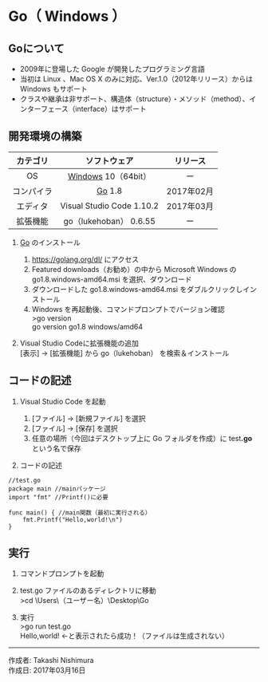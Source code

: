 # Go（ Windows ）

## Goについて

* 2009年に登場した Google が開発したプログラミング言語
* 当初は Linux 、Mac OS X のみに対応、Ver.1.0（2012年リリース）からは Windows もサポート
* クラスや継承は非サポート、構造体（structure）・メソッド（method）、インターフェース（interface）はサポート

## 開発環境の構築

|カテゴリ|ソフトウェア|リリース|
|:--:|:--:|:--:|
|OS|[Windows](https://ja.wikipedia.org/wiki/Microsoft_Windows) 10（64bit）|ー|
|コンパイラ|[Go](http://bit.ly/2lPWKrt) 1.8|2017年02月|
|エディタ|Visual Studio Code 1.10.2|2017年03月|
|拡張機能|go（lukehoban） 0.6.55|ー|

1. [Go](http://bit.ly/2lPWKrt) のインストール  
    1. https://golang.org/dl/ にアクセス
    1. Featured downloads（お勧め）の中から Microsoft Windows の go1.8.windows-amd64.msi を選択、ダウンロード
    1. ダウンロードした go1.8.windows-amd64.msi をダブルクリックしインストール
    1. Windows を再起動後、コマンドプロンプトでバージョン確認  
        \>go version  
        go version go1.8 windows/amd64

1. Visual Studio Codeに拡張機能の追加  
    [表示] → [拡張機能] から go（lukehoban） を検索＆インストール

## コードの記述

1. Visual Studio Code を起動
    1. [ファイル] → [新規ファイル] を選択
    1. [ファイル] → [保存] を選択
    1. 任意の場所（今回はデスクトップ上に Go フォルダを作成）に test<b>.go</b> という名で保存

1. コードの記述
```
//test.go
package main //mainパッケージ
import "fmt" //Printf()に必要

func main() { //main関数（最初に実行される）
    fmt.Printf("Hello,world!\n")
}
```

## 実行

1. コマンドプロンプトを起動

1. test.go ファイルのあるディレクトリに移動  
\>cd \Users\（ユーザー名）\Desktop\Go

1. 実行  
\>go run test.go  
Hello,world! ←と表示されたら成功！（ファイルは生成されない）

***
作成者: Takashi Nishimura  
作成日: 2017年03月16日